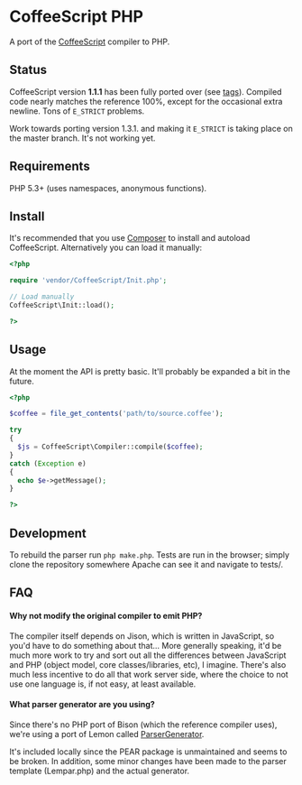 # CoffeeScript PHP

A port of the [CoffeeScript](http://jashkenas.github.com/coffee-script/)
compiler to PHP.

## Status

CoffeeScript version **1.1.1** has been fully ported over (see
[tags](http://github.com/alxlit/coffeescript-php/tags)). Compiled code nearly
matches the reference 100%, except for the occasional extra newline. Tons of
`E_STRICT` problems.

Work towards porting version 1.3.1. and making it `E_STRICT` is taking place
on the master branch. It's not working yet.

## Requirements

PHP 5.3+ (uses namespaces, anonymous functions).

## Install

It's recommended that you use [Composer](http://getcomposer.org) to install
and autoload CoffeeScript. Alternatively you can load it manually:


```php
<?php

require 'vendor/CoffeeScript/Init.php';

// Load manually
CoffeeScript\Init::load();

?>
```

## Usage

At the moment the API is pretty basic. It'll probably be expanded a bit in the
future.

```php
<?php

$coffee = file_get_contents('path/to/source.coffee');

try
{
  $js = CoffeeScript\Compiler::compile($coffee);
}
catch (Exception e)
{
  echo $e->getMessage();
}

?>
```

## Development

To rebuild the parser run `php make.php`. Tests are run in the browser; simply
clone the repository somewhere Apache can see it and navigate to tests/.

## FAQ

#### Why not modify the original compiler to emit PHP?

The compiler itself depends on Jison, which is written in JavaScript, so you'd
have to do something about that... More generally speaking, it'd be much more
work to try and sort out all the differences between JavaScript and PHP (object
model, core classes/libraries, etc), I imagine. There's also much less incentive
to do all that work server side, where the choice to not use one language is,
if not easy, at least available.

#### What parser generator are you using?

Since there's no PHP port of Bison (which the reference compiler uses), we're
using a port of Lemon called [ParserGenerator](http://pear.php.net/package/PHP_ParserGenerator).

It's included locally since the PEAR package is unmaintained and seems to be
broken. In addition, some minor changes have been made to the parser template 
(Lempar.php) and the actual generator.

